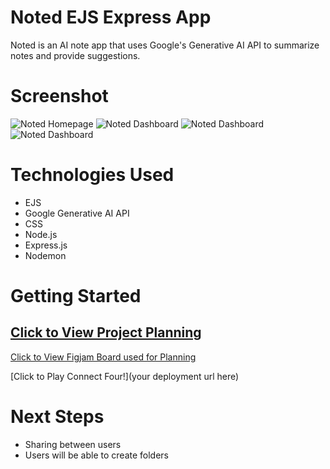 # Noted EJS Express App

Noted is an AI note app that uses Google's Generative AI API to summarize notes and provide suggestions.

# Screenshot
![Noted Homepage](https://i.ibb.co/t81w4hb/Screenshot-2024-04-12-at-12-13-49-AM.png)
![Noted Dashboard](https://i.ibb.co/j4YLGzW/Screenshot-2024-04-12-at-12-15-54-AM.png)
![Noted Dashboard](https://i.ibb.co/njmj3pF/Screenshot-2024-04-12-at-12-29-35-AM.png)
![Noted Dashboard](https://i.ibb.co/VjpKJBH/Screenshot-2024-04-12-at-12-31-10-AM.png)




# Technologies Used

- EJS
- Google Generative AI API
- CSS
- Node.js
- Express.js
- Nodemon


# Getting Started

[Click to View Project Planning](https://trello.com/b/D22zX2uR/miguel-unit-2-project)
-
[Click to View Figjam Board used for Planning](https://www.figma.com/file/HGfcL9ILTyLgsM8Aa99Lg5/Miguel-Unit-2-Project-Trello-Board?type=whiteboard&node-id=0-1&t=DVDEHEKfXd1QUrUp-0)

[Click to Play Connect Four!](your deployment url here)

# Next Steps

- Sharing between users
- Users will be able to create folders

